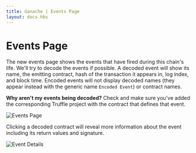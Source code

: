 ```yaml
---
title: Ganache | Events Page
layout: docs.hbs
---
```

# Events Page

The new events page shows the events that have fired during this chain's life. We'll try to decode the events if possible. A decoded event will show its name, the emitting contract, hash of the transaction it appears in, log index, and block time. Encoded events will not display decoded names (they appear instead with the generic name `Encoded Event`) or contract names.

<p class="alert alert-info">
<strong>Why aren't my events being decoded?</strong> Check and make sure you've added the corresponding Truffle project with the contract that defines that event.
</p>

![Events Page](https://truffleframework.com/img/docs/ganache/v2-shared-seese/events.png)

Clicking a decoded contract will reveal more information about the event including its return values and signature.

![Event Details](https://truffleframework.com/img/docs/ganache/v2-shared-seese/event-details.png)